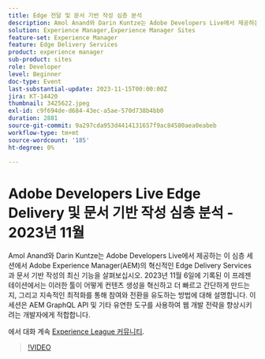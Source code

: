 ```yaml
---
title: Edge 전달 및 문서 기반 작성 심층 분석
description: Amol Anand와 Darin Kuntze는 Adobe Developers Live에서 제공하는 이 심층 세션에서 Adobe Experience Manager(AEM)의 혁신적인 Edge Delivery Services과 문서 기반 작성의 최신 기능을 살펴보십시오. 2023년 11월 6일에 기록된 이 프레젠테이션에서는 이러한 툴이 어떻게 컨텐츠 생성을 혁신하고 더 빠르고 간단하게 만드는지, 그리고 지속적인 최적화를 통해 참여와 전환을 유도하는 방법에 대해 설명합니다. 이 세션은 AEM GraphQL API 및 기타 유연한 도구를 사용하여 웹 개발 전략을 향상시키려는 개발자에게 적합합니다.
solution: Experience Manager,Experience Manager Sites
feature-set: Experience Manager
feature: Edge Delivery Services
product: experience manager
sub-product: sites
role: Developer
level: Beginner
doc-type: Event
last-substantial-update: 2023-11-15T00:00:00Z
jira: KT-14420
thumbnail: 3425622.jpeg
exl-id: c9f694de-d684-43ec-a5ae-570d738b4bb0
duration: 2881
source-git-commit: 9a297cda953d4414131657f9ac84580aea0eabeb
workflow-type: tm+mt
source-wordcount: '185'
ht-degree: 0%

---
```


# Adobe Developers Live Edge Delivery 및 문서 기반 작성 심층 분석 - 2023년 11월

Amol Anand와 Darin Kuntze는 Adobe Developers Live에서 제공하는 이 심층 세션에서 Adobe Experience Manager(AEM)의 혁신적인 Edge Delivery Services과 문서 기반 작성의 최신 기능을 살펴보십시오. 2023년 11월 6일에 기록된 이 프레젠테이션에서는 이러한 툴이 어떻게 컨텐츠 생성을 혁신하고 더 빠르고 간단하게 만드는지, 그리고 지속적인 최적화를 통해 참여와 전환을 유도하는 방법에 대해 설명합니다. 이 세션은 AEM GraphQL API 및 기타 유연한 도구를 사용하여 웹 개발 전략을 향상시키려는 개발자에게 적합합니다.

에서 대화 계속 [Experience League 커뮤니티](https://adobe.ly/46KMTsh).

>[!VIDEO](https://video.tv.adobe.com/v/3425622/?learn=on)
